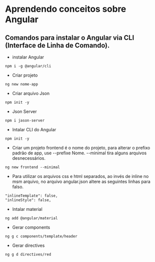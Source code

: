 <h1>Aprendendo conceitos sobre Angular</h1>

<h2>Comandos para instalar o Angular via CLI (Interface de Linha de Comando).</h2>

- instalar Angular
```
npm i -g @angular/cli
```

- Criar projeto
```
ng new nome-app
```

- Criar arquivo Json
```
npm init -y
```

- Json Server
```
npm i jason-server
```
- Intalar CLI do Angular
```
npm init -y
```
- Criar um projeto frontend é o nome do projeto, para alterar o prefixo padrão de app, use --prefixe Nome. --minimal tira alguns arquivos desnecessários.

```
ng new frontend --minimal
```

- Para utilizar os arquivos css e html separados, ao invés de inline no msm arquivo, no arquivo angular.json altere as seguintes linhas para falso.

```
"inlineTemplate": false,
"inlineStyle": false,
```

- Intalar material

```
ng add @angular/material
```

- Gerar components

```
ng g c components/template/header
```
- Gerar directives
```
ng g d directives/red
```